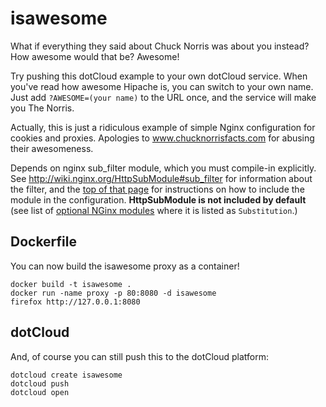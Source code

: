 isawesome
=========

What if everything they said about Chuck Norris was about you instead?
How awesome would that be? Awesome!

Try pushing this dotCloud example to your own dotCloud service.
When you've read how awesome Hipache is, you can switch to your own name.
Just add ``?AWESOME=(your name)`` to the URL once, and the service will make you The Norris.

Actually, this is just a ridiculous example of simple Nginx configuration for cookies and proxies.
Apologies to www.chucknorrisfacts.com for abusing their awesomeness.

Depends on nginx sub_filter module, which you must compile-in explicitly.
See http://wiki.nginx.org/HttpSubModule#sub_filter for information about the filter, 
and the [top of that page](http://wiki.nginx.org/HttpSubModule) for instructions on how to include the module in the configuration.
**HttpSubModule is not included by default** (see list of [optional NGinx modules](http://wiki.nginx.org/Modules#Optional_HTTP_modules) 
where it is listed as `Substitution`.)

Dockerfile
----------

You can now build the isawesome proxy as a container!

```
docker build -t isawesome .
docker run -name proxy -p 80:8080 -d isawesome
firefox http://127.0.0.1:8080
```

dotCloud
--------

And, of course you can still push this to the dotCloud platform:

```
dotcloud create isawesome
dotcloud push
dotcloud open
```
